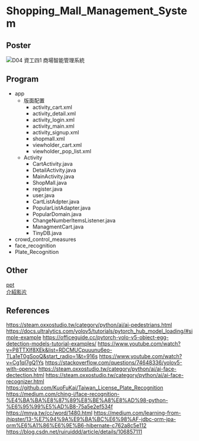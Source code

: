 # Shopping_Mall_Management_System

## Poster
![D04 資工四1 商場智能管理系統](https://github.com/user-attachments/assets/7d091104-0c5a-4504-a4b6-34bd22488417)

## Program
 - app
   - 版面配置
     - activity_cart.xml
     - activity_detail.xml
     - activity_login.xml
     - activity_main.xml
     - activity_signup.xml
     - shopmall.xml
     - viewholder_cart.xml
     - viewholder_pop_list.xml
   - Activity
     - CartActivity.java
     - DetailActivity.java
     - MainActivity.java
     - ShopMall.java
     - register.java
     - user.java
     - CartListAdpter.java
     - PopularListAdapter.java
     - PopularDomain.java
     - ChangeNumberItemsListener.java
     - ManagmentCart.java
     - TinyDB.java
 - crowd_control_measures
 - face_recognition
 - Plate_Recognition

## Other
[ppt](https://www.canva.com/design/DAGN4gHRa-k/xEfGHS3Y4z48jt64TkKpsQ/view?utm_content=DAGN4gHRa-k&utm_campaign=designshare&utm_medium=link&utm_source=editor)  
[介紹影片](https://www.youtube.com/watch?v=L8BJZnHiPH4&t=24s)

## References
https://steam.oxxostudio.tw/category/python/ai/ai-pedestrians.html
https://docs.ultralytics.com/yolov5/tutorials/pytorch_hub_model_loading/#simple-example
https://officeguide.cc/pytorch-yolo-v5-object-egg-detection-models-tutorial-examples/
https://www.youtube.com/watch?v=P8TTXIf8XEk&list=RDCMUCpuuunu6eo-TLa1eT0gSooQ&start_radio=1&t=916s
https://www.youtube.com/watch?v=Cg1ql7gQ1Ys
https://stackoverflow.com/questions/74648336/yolov5-with-opencv
https://steam.oxxostudio.tw/category/python/ai/ai-face-dectection.html
https://steam.oxxostudio.tw/category/python/ai/ai-face-recognizer.html
https://github.com/KuoFuKai/Taiwan_License_Plate_Recognition
https://medium.com/ching-i/face-recognition-%E4%BA%BA%E8%87%89%E8%BE%A8%E8%AD%98-python-%E6%95%99%E5%AD%B8-75a5e2ef534f
https://mnya.tw/cc/word/1480.html
https://medium.com/learning-from-jhipster/13-%E7%94%9A%E9%BA%BC%E6%98%AF-jdbc-orm-jpa-orm%E6%A1%86%E6%9E%B6-hibernate-c762a8c5e112
https://blog.csdn.net/ruiruiddd/article/details/106857111
